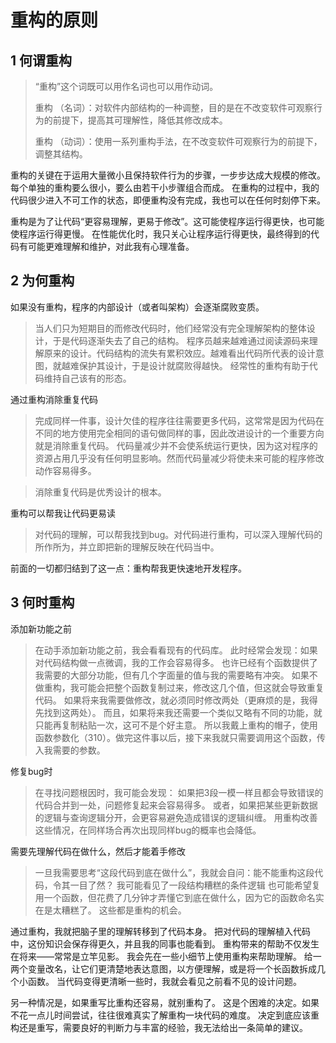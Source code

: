 # 重构的原则
## 1 何谓重构

>“重构”这个词既可以用作名词也可以用作动词。
>
>重构 （名词）：对软件内部结构的一种调整，目的是在不改变软件可观察行为的前提下，提高其可理解性，降低其修改成本。
>
>重构 （动词）：使用一系列重构手法，在不改变软件可观察行为的前提下，调整其结构。

重构的关键在于运用大量微小且保持软件⾏为的步骤，⼀步步达成⼤规模的修改。每个单独的重构要么很⼩，要么由若⼲⼩步骤组合⽽成。
在重构的过程中，我的代码很少进⼊不可⼯作的状态，即便重构没有完成，我也可以在任何时刻停下来。

重构是为了让代码“更容易理解，更易于修改”。这可能使程序运⾏得更快，也可能使程序运⾏得更慢。
在性能优化时，我只关⼼让程序运⾏得更快，最终得到的代码有可能更难理解和维护，对此我有⼼理准备。

## 2 为何重构
如果没有重构，程序的内部设计（或者叫架构）会逐渐腐败变质。
>当⼈们只为短期⽬的⽽修改代码时，他们经常没有完全理解架构的整体设计，于是代码逐渐失去了⾃⼰的结构。
程序员越来越难通过阅读源码来理解原来的设计。代码结构的流失有累积效应。越难看出代码所代表的设计意图，就越难保护其设计，于是设计就腐败得越快。
经常性的重构有助于代码维持⾃⼰该有的形态。

通过重构消除重复代码
>完成同样⼀件事，设计⽋佳的程序往往需要更多代码，这常常是因为代码在不同的地⽅使⽤完全相同的语句做同样的事，因此改进设计的⼀个重要⽅向就是消除重复代码。
代码量减少并不会使系统运⾏更快，因为这对程序的资源占⽤⼏乎没有任何明显影响。然⽽代码量减少将使未来可能的程序修改动作容易得多。

>消除重复代码是优秀设计的根本。

重构可以帮我让代码更易读
>对代码的理解，可以帮我找到bug。对代码进⾏重构，可以深⼊理解代码的所作所为，并⽴即把新的理解反映在代码当中。

前⾯的⼀切都归结到了这⼀点：重构帮我更快速地开发程序。

## 3 何时重构
添加新功能之前
>在动⼿添加新功能之前，我会看看现有的代码库。
>此时经常会发现：如果对代码结构做⼀点微调，我的⼯作会容易得多。
>也许已经有个函数提供了我需要的⼤部分功能，但有⼏个字⾯量的值与我的需要略有冲突。
>如果不做重构，我可能会把整个函数复制过来，修改这⼏个值，但这就会导致重复代码。
>如果将来我需要做修改，就必须同时修改两处（更麻烦的是，我得先找到这两处）。
>⽽且，如果将来我还需要⼀个类似⼜略有不同的功能，就只能再复制粘贴⼀次，这可不是个好主意。
>所以我戴上重构的帽⼦，使⽤函数参数化（310）。做完这件事以后，接下来我就只需要调⽤这个函数，传⼊我需要的参数。

修复bug时
>在寻找问题根因时，我可能会发现：
>如果把3段⼀模⼀样且都会导致错误的代码合并到⼀处，问题修复起来会容易得多。
>或者，如果把某些更新数据的逻辑与查询逻辑分开，会更容易避免造成错误的逻辑纠缠。
>⽤重构改善这些情况，在同样场合再次出现同样bug的概率也会降低。

需要先理解代码在做什么，然后才能着⼿修改
>⼀旦我需要思考“这段代码到底在做什么”，我就会⾃问：能不能重构这段代码，令其⼀⽬了然？
>我可能看⻅了⼀段结构糟糕的条件逻辑
>也可能希望复⽤⼀个函数，但花费了⼏分钟才弄懂它到底在做什么，因为它的函数命名实在是太糟糕了。
>这些都是重构的机会。

通过重构，我就把脑⼦⾥的理解转移到了代码本身。
把对代码的理解植⼊代码中，这份知识会保存得更久，并且我的同事也能看到。
重构带来的帮助不仅发⽣在将来——常常是⽴竿⻅影。
我会先在⼀些⼩细节上使⽤重构来帮助理解。
给⼀两个变量改名，让它们更清楚地表达意图，以⽅便理解，或是将⼀个⻓函数拆成⼏个⼩函数。
当代码变得更清晰⼀些时，我就会看⻅之前看不⻅的设计问题。

另⼀种情况是，如果重写⽐重构还容易，就别重构了。
这是个困难的决定。如果不花⼀点⼉时间尝试，往往很难真实了解重构⼀块代码的难度。
决定到底应该重构还是重写，需要良好的判断⼒与丰富的经验，我⽆法给出⼀条简单的建议。



